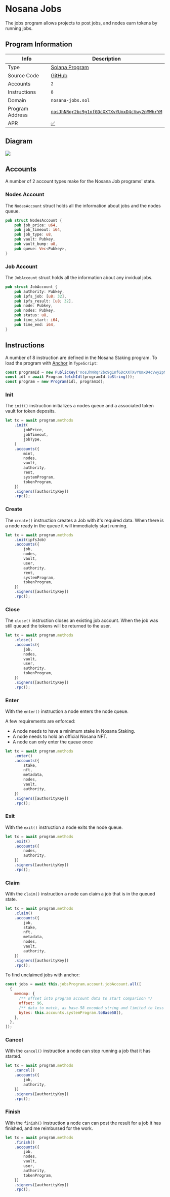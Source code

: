 # Nosana Jobs <Badge type="tip" text="mainnet" vertical="middle" />

The jobs program allows projects to post jobs, and nodes earn tokens by running jobs.

## Program Information

| Info            | Description                                                                                                                      |
|-----------------|----------------------------------------------------------------------------------------------------------------------------------|
| Type            | [Solana Program](https://docs.solana.com/developing/programming-model/overview)                                                  |
| Source Code     | [GitHub](https://github.com/nosana-ci/nosana-programs)                                                                           |
| Accounts        | `2`                                                                                                                              |
| Instructions    | `8`                                                                                                                              |
| Domain          | `nosana-jobs.sol`                                                                                                                |
| Program Address | [`nosJhNRqr2bc9g1nfGDcXXTXvYUmxD4cVwy2pMWhrYM`](https://explorer.solana.com/address/nosJhNRqr2bc9g1nfGDcXXTXvYUmxD4cVwy2pMWhrYM) |
| APR             | [✅](https://www.apr.dev/program/nosJhNRqr2bc9g1nfGDcXXTXvYUmxD4cVwy2pMWhrYM)                                                     |

## Diagram

![](/images/jobs.svg)

## Accounts

A number of 2 account types make for the Nosana Job programs' state.

### Nodes Account

The `NodesAccount` struct holds all the information about jobs and the nodes queue.

```rust
pub struct NodesAccount {
    pub job_price: u64,
    pub job_timeout: i64,
    pub job_type: u8,
    pub vault: Pubkey,
    pub vault_bump: u8,
    pub queue: Vec<Pubkey>,
}
```

### Job Account

The `JobAccount` struct holds all the information about any invidual jobs.

```rust
pub struct JobAccount {
    pub authority: Pubkey,
    pub ipfs_job: [u8; 32],
    pub ipfs_result: [u8; 32],
    pub node: Pubkey,
    pub nodes: Pubkey,
    pub status: u8,
    pub time_start: i64,
    pub time_end: i64,
}
```

## Instructions

A number of 8 instruction are defined in the Nosana Staking program.
To load the program with [Anchor](https://coral-xyz.github.io/anchor/ts/index.html) in `TypeScript`:

```typescript
const programId = new PublicKey('nosJhNRqr2bc9g1nfGDcXXTXvYUmxD4cVwy2pMWhrYM');
const idl = await Program.fetchIdl(programId.toString());
const program = new Program(idl, programId);
```

### Init

The `init()` instruction initializes a nodes queue and a associated token vault for token deposits.

```typescript
let tx = await program.methods
    .init(
        jobPrice,
        jobTimeout,
        jobType,
    )
    .accounts({
        mint,
        nodes,
        vault,
        authority,
        rent,
        systemProgram,
        tokenProgram,
    })
    .signers([authorityKey])
    .rpc();
```

### Create

The `create()` instruction creates a Job with it's required data.
When there is a node ready in the queue it will immediately start running.

```typescript
let tx = await program.methods
    .init(ipfsJob)
    .accounts({
        job,
        nodes,
        vault,
        user,
        authority,
        rent,
        systemProgram,
        tokenProgram,
    })
    .signers([authorityKey])
    .rpc();
```

### Close

The `close()` instruction closes an existing job account.
When the job was still queued the tokens will be returned to the user.

```typescript
let tx = await program.methods
    .close()
    .accounts({
        job,
        nodes,
        vault,
        user,
        authority,
        tokenProgram,
    })
    .signers([authorityKey])
    .rpc();
```

### Enter

With the `enter()` instruction a node enters the node queue.

A few requirements are enforced:

- A node needs to have a minimum stake in Nosana Staking.
- A node needs to hold an official Nosana NFT.
- A node can only enter the queue once

```typescript
let tx = await program.methods
    .enter()
    .accounts({
        stake,
        nft,
        metadata,
        nodes,
        vault,
        authority,
    })
    .signers([authorityKey])
    .rpc();
```

### Exit

With the `exit()` instruction a node exits the node queue.

```typescript
let tx = await program.methods
    .exit()
    .accounts({
        nodes,
        authority,
    })
    .signers([authorityKey])
    .rpc();
```

### Claim

With the `claim()` instruction a node can claim a job that is in the queued state.

```typescript
let tx = await program.methods
    .claim()
    .accounts({
        job,
        stake,
        nft,
        metadata,
        nodes,
        vault,
        authority,
    })
    .signers([authorityKey])
    .rpc();
```

To find unclaimed jobs with anchor:

```javascript
const jobs = await this.jobsProgram.account.jobAccount.all([
  {
    memcmp: {
      /** offset into program account data to start comparison */
      offset: 96,
      /** data to match, as base-58 encoded string and limited to less than 129 bytes */
      bytes: this.accounts.systemProgram.toBase58(),
    },
  },
]);
```

### Cancel

With the `cancel()` instruction a node can stop running a job that it has started.

```typescript
let tx = await program.methods
    .cancel()
    .accounts({
        job,
        authority,
    })
    .signers([authorityKey])
    .rpc();
```

### Finish

With the `finish()` instruction a node can can post the result for a job it has finished, and me reimbursed for the work.

```typescript
let tx = await program.methods
    .finish()
    .accounts({
        job,
        nodes,
        vault,
        user,
        authority,
        tokenProgram,
    })
    .signers([authorityKey])
    .rpc();
```
